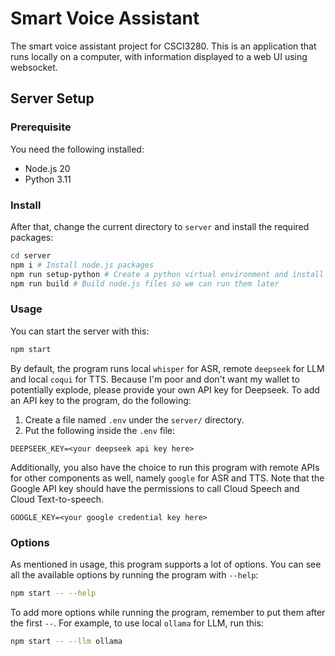 # Smart Voice Assistant
The smart voice assistant project for CSCI3280. This is an application that runs locally on a computer, with information displayed to a web UI using websocket.

## Server Setup
### Prerequisite
You need the following installed:
- Node.js 20
- Python 3.11

### Install
After that, change the current directory to `server` and install the required packages:
```sh
cd server
npm i # Install node.js packages
npm run setup-python # Create a python virtual environment and install python packages
npm run build # Build node.js files so we can run them later
```

### Usage
You can start the server with this:
```sh
npm start
```

By default, the program runs local `whisper` for ASR, remote `deepseek` for LLM and local `coqui` for TTS. Because I'm poor and don't want my wallet to potentially explode, please provide your own API key for Deepseek. To add an API key to the program, do the following:

1. Create a file named `.env` under the `server/` directory.
2. Put the following inside the `.env` file:
```.env
DEEPSEEK_KEY=<your deepseek api key here>
```

Additionally, you also have the choice to run this program with remote APIs for other components as well, namely `google` for ASR and TTS. Note that the Google API key should have the permissions to call Cloud Speech and Cloud Text-to-speech.

```.env
GOOGLE_KEY=<your google credential key here>
```

### Options
As mentioned in usage, this program supports a lot of options. You can see all the available options by running the program with `--help`:
```sh
npm start -- --help
```

To add more options while running the program, remember to put them after the first `--`. For example, to use local `ollama` for LLM, run this:
```sh
npm start -- --llm ollama
```
